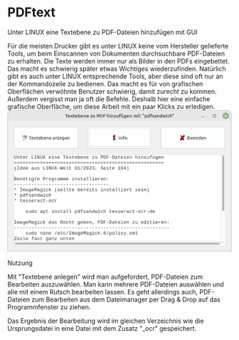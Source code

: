 # PDFtext
Unter LINUX eine Textebene zu PDF-Dateien hinzufügen mit GUI


Für die meisten Drucker gibt es unter LINUX keine vom Hersteller gelieferte Tools, um beim Einscannen von Dokumenten durchsuchbare PDF-Dateien zu erhalten. Die Texte werden immer nur als Bilder in den PDFs eingebettet. Das macht es schwierig später etwas Wichtiges wiederzufinden.
Natürlich gibt es auch unter LINUX entsprechende Tools, aber diese sind oft nur an der Kommandozeile zu bedienen. Das macht es für von grafischen Oberflächen verwöhnte Benutzer schwierig, damit zurecht zu kommen. Außerdem vergisst man ja oft die Befehle.
Deshalb hier eine einfache grafische Oberfläche, um diese Arbeit mit ein paar Klicks zu erledigen.
![Screenshot](/doc/Screenshot.png)

Nutzung

Mit "Textebene anlegen" wird man aufgefordert, PDF-Dateien zum Bearbeiten auszuwählen. Man kann mehrere PDF-Dateien auswählen und alle mit einem Rutsch bearbeiten lassen.
Es geht allerdings auch, PDF-Dateien zum Bearbeiten aus dem Dateimanager per Drag & Drop auf das Programmfenster zu ziehen.

Das Ergebnis der Bearbeitung wird im gleichen Verzeichnis wie die Ursprungsdatei in eine Datei mit dem Zusatz "_ocr" gespeichert.
